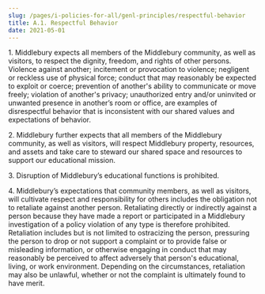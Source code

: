 ```yaml
---
slug: /pages/i-policies-for-all/genl-principles/respectful-behavior
title: A.1. Respectful Behavior
date: 2021-05-01
---
```

1\. Middlebury expects all members of the Middlebury community, as well as visitors, to respect the dignity, freedom, and rights of other persons. Violence against another; incitement or provocation to violence; negligent or reckless use of physical force; conduct that may reasonably be expected to exploit or coerce; prevention of another's ability to communicate or move freely; violation of another's privacy; unauthorized entry and/or uninvited or unwanted presence in another’s room or office, are examples of disrespectful behavior that is inconsistent with our shared values and expectations of behavior.

2\. Middlebury further expects that all members of the Middlebury community, as well as visitors, will respect Middlebury property, resources, and assets and take care to steward our shared space and resources to support our educational mission.

3\. Disruption of Middlebury’s educational functions is prohibited.

4\. Middlebury’s expectations that community members, as well as visitors, will cultivate respect and responsibility for others includes the obligation not to retaliate against another person. Retaliating directly or indirectly against a person because they have made a report or participated in a Middlebury investigation of a policy violation of any type is therefore prohibited. Retaliation includes but is not limited to ostracizing the person, pressuring the person to drop or not support a complaint or to provide false or misleading information, or otherwise engaging in conduct that may reasonably be perceived to affect adversely that person's educational, living, or work environment. Depending on the circumstances, retaliation may also be unlawful, whether or not the complaint is ultimately found to have merit.
